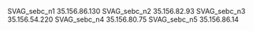 SVAG_sebc_n1        35.156.86.130
SVAG_sebc_n2        35.156.82.93
SVAG_sebc_n3        35.156.54.220
SVAG_sebc_n4        35.156.80.75
SVAG_sebc_n5        35.156.86.14
